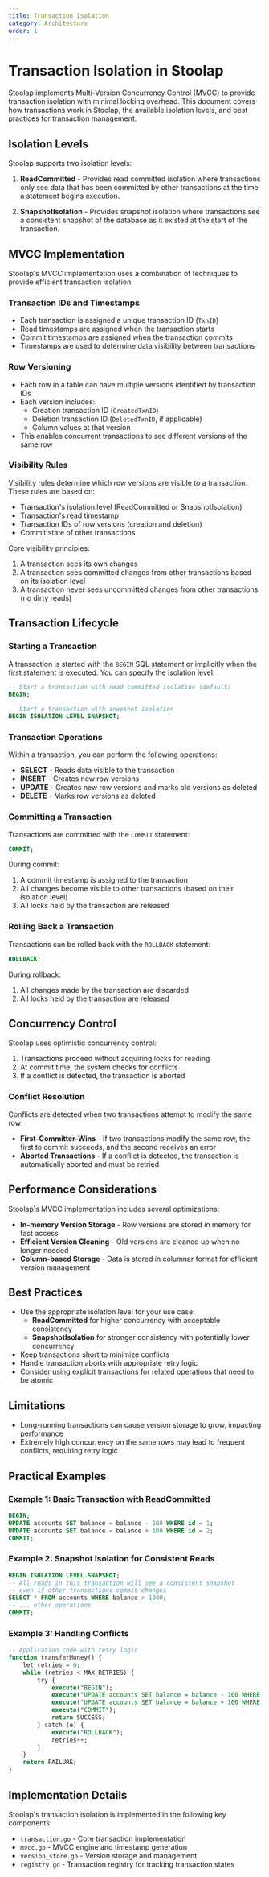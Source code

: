 ```yaml
---
title: Transaction Isolation
category: Architecture
order: 1
---
```


# Transaction Isolation in Stoolap

Stoolap implements Multi-Version Concurrency Control (MVCC) to provide transaction isolation with minimal locking overhead. This document covers how transactions work in Stoolap, the available isolation levels, and best practices for transaction management.

## Isolation Levels

Stoolap supports two isolation levels:

1. **ReadCommitted** - Provides read committed isolation where transactions only see data that has been committed by other transactions at the time a statement begins execution.

2. **SnapshotIsolation** - Provides snapshot isolation where transactions see a consistent snapshot of the database as it existed at the start of the transaction.

## MVCC Implementation

Stoolap's MVCC implementation uses a combination of techniques to provide efficient transaction isolation:

### Transaction IDs and Timestamps

- Each transaction is assigned a unique transaction ID (`TxnID`)
- Read timestamps are assigned when the transaction starts
- Commit timestamps are assigned when the transaction commits
- Timestamps are used to determine data visibility between transactions

### Row Versioning

- Each row in a table can have multiple versions identified by transaction IDs
- Each version includes:
  - Creation transaction ID (`CreatedTxnID`)
  - Deletion transaction ID (`DeletedTxnID`, if applicable)
  - Column values at that version
- This enables concurrent transactions to see different versions of the same row

### Visibility Rules

Visibility rules determine which row versions are visible to a transaction. These rules are based on:

- Transaction's isolation level (ReadCommitted or SnapshotIsolation)
- Transaction's read timestamp
- Transaction IDs of row versions (creation and deletion)
- Commit state of other transactions

Core visibility principles:
1. A transaction sees its own changes
2. A transaction sees committed changes from other transactions based on its isolation level
3. A transaction never sees uncommitted changes from other transactions (no dirty reads)

## Transaction Lifecycle

### Starting a Transaction

A transaction is started with the `BEGIN` SQL statement or implicitly when the first statement is executed. You can specify the isolation level:

```sql
-- Start a transaction with read committed isolation (default)
BEGIN;

-- Start a transaction with snapshot isolation
BEGIN ISOLATION LEVEL SNAPSHOT;
```

### Transaction Operations

Within a transaction, you can perform the following operations:

- **SELECT** - Reads data visible to the transaction
- **INSERT** - Creates new row versions
- **UPDATE** - Creates new row versions and marks old versions as deleted
- **DELETE** - Marks row versions as deleted

### Committing a Transaction

Transactions are committed with the `COMMIT` statement:

```sql
COMMIT;
```

During commit:
1. A commit timestamp is assigned to the transaction
2. All changes become visible to other transactions (based on their isolation level)
3. All locks held by the transaction are released

### Rolling Back a Transaction

Transactions can be rolled back with the `ROLLBACK` statement:

```sql
ROLLBACK;
```

During rollback:
1. All changes made by the transaction are discarded
2. All locks held by the transaction are released

## Concurrency Control

Stoolap uses optimistic concurrency control:

1. Transactions proceed without acquiring locks for reading
2. At commit time, the system checks for conflicts
3. If a conflict is detected, the transaction is aborted

### Conflict Resolution

Conflicts are detected when two transactions attempt to modify the same row:

- **First-Committer-Wins** - If two transactions modify the same row, the first to commit succeeds, and the second receives an error
- **Aborted Transactions** - If a conflict is detected, the transaction is automatically aborted and must be retried

## Performance Considerations

Stoolap's MVCC implementation includes several optimizations:

- **In-memory Version Storage** - Row versions are stored in memory for fast access
- **Efficient Version Cleaning** - Old versions are cleaned up when no longer needed
- **Column-based Storage** - Data is stored in columnar format for efficient version management

## Best Practices

- Use the appropriate isolation level for your use case:
  - **ReadCommitted** for higher concurrency with acceptable consistency
  - **SnapshotIsolation** for stronger consistency with potentially lower concurrency
- Keep transactions short to minimize conflicts
- Handle transaction aborts with appropriate retry logic
- Consider using explicit transactions for related operations that need to be atomic

## Limitations

- Long-running transactions can cause version storage to grow, impacting performance
- Extremely high concurrency on the same rows may lead to frequent conflicts, requiring retry logic

## Practical Examples

### Example 1: Basic Transaction with ReadCommitted

```sql
BEGIN;
UPDATE accounts SET balance = balance - 100 WHERE id = 1;
UPDATE accounts SET balance = balance + 100 WHERE id = 2;
COMMIT;
```

### Example 2: Snapshot Isolation for Consistent Reads

```sql
BEGIN ISOLATION LEVEL SNAPSHOT;
-- All reads in this transaction will see a consistent snapshot
-- even if other transactions commit changes
SELECT * FROM accounts WHERE balance > 1000;
-- ... other operations
COMMIT;
```

### Example 3: Handling Conflicts

```sql
-- Application code with retry logic
function transferMoney() {
    let retries = 0;
    while (retries < MAX_RETRIES) {
        try {
            execute("BEGIN");
            execute("UPDATE accounts SET balance = balance - 100 WHERE id = 1");
            execute("UPDATE accounts SET balance = balance + 100 WHERE id = 2");
            execute("COMMIT");
            return SUCCESS;
        } catch (e) {
            execute("ROLLBACK");
            retries++;
        }
    }
    return FAILURE;
}
```

## Implementation Details

Stoolap's transaction isolation is implemented in the following key components:

- `transaction.go` - Core transaction implementation
- `mvcc.go` - MVCC engine and timestamp generation
- `version_store.go` - Version storage and management
- `registry.go` - Transaction registry for tracking transaction states